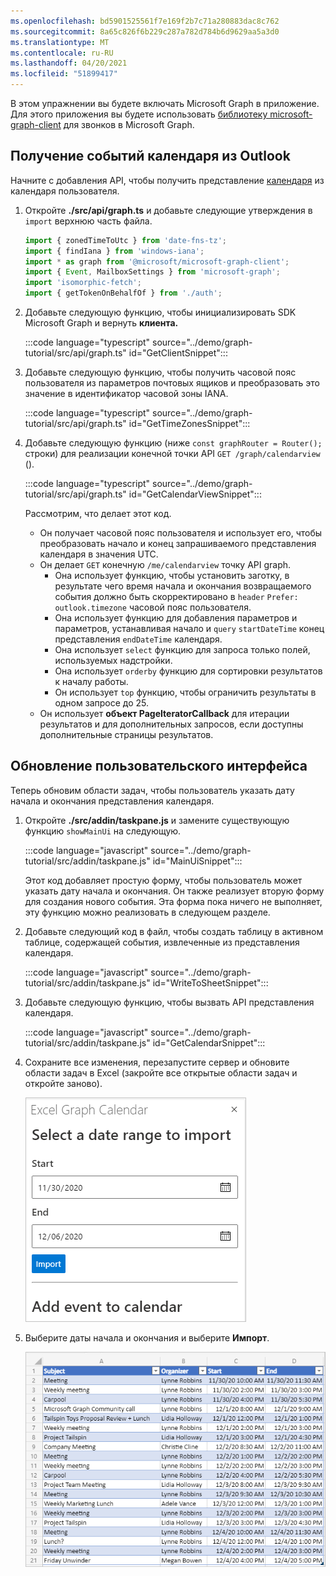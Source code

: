 ```yaml
---
ms.openlocfilehash: bd5901525561f7e169f2b7c71a280883dac8c762
ms.sourcegitcommit: 8a65c826f6b229c287a782d784b6d9629aa5a3d0
ms.translationtype: MT
ms.contentlocale: ru-RU
ms.lasthandoff: 04/20/2021
ms.locfileid: "51899417"
---
```

<!-- markdownlint-disable MD002 MD041 -->

В этом упражнении вы будете включать Microsoft Graph в приложение. Для этого приложения вы будете использовать [библиотеку microsoft-graph-client](https://github.com/microsoftgraph/msgraph-sdk-javascript) для звонков в Microsoft Graph.

## <a name="get-calendar-events-from-outlook"></a>Получение событий календаря из Outlook

Начните с добавления API, чтобы получить представление [календаря](https://docs.microsoft.com/graph/api/user-list-calendarview) из календаря пользователя.

1. Откройте **./src/api/graph.ts** и добавьте следующие утверждения в `import` верхнюю часть файла.

    ```typescript
    import { zonedTimeToUtc } from 'date-fns-tz';
    import { findIana } from 'windows-iana';
    import * as graph from '@microsoft/microsoft-graph-client';
    import { Event, MailboxSettings } from 'microsoft-graph';
    import 'isomorphic-fetch';
    import { getTokenOnBehalfOf } from './auth';
    ```

1. Добавьте следующую функцию, чтобы инициализировать SDK Microsoft Graph и вернуть **клиента.**

    :::code language="typescript" source="../demo/graph-tutorial/src/api/graph.ts" id="GetClientSnippet":::

1. Добавьте следующую функцию, чтобы получить часовой пояс пользователя из параметров почтовых ящиков и преобразовать это значение в идентификатор часовой зоны IANA.

    :::code language="typescript" source="../demo/graph-tutorial/src/api/graph.ts" id="GetTimeZonesSnippet":::

1. Добавьте следующую функцию (ниже `const graphRouter = Router();` строки) для реализации конечной точки API `GET /graph/calendarview` ().

    :::code language="typescript" source="../demo/graph-tutorial/src/api/graph.ts" id="GetCalendarViewSnippet":::

    Рассмотрим, что делает этот код.

    - Он получает часовой пояс пользователя и использует его, чтобы преобразовать начало и конец запрашиваемого представления календаря в значения UTC.
    - Он делает `GET` конечную `/me/calendarview` точку API graph.
        - Она использует функцию, чтобы установить заготку, в результате чего время начала и окончания возвращаемого события должно быть скорректировано в `header` `Prefer: outlook.timezone` часовой пояс пользователя.
        - Она использует функцию для добавления параметров и параметров, устанавливая начало и `query` `startDateTime` конец представления `endDateTime` календаря.
        - Она использует `select` функцию для запроса только полей, используемых надстройки.
        - Она использует `orderby` функцию для сортировки результатов к началу работы.
        - Он использует `top` функцию, чтобы ограничить результаты в одном запросе до 25.
    - Он использует **объект PageIteratorCallback** для итерации результатов и для дополнительных запросов, если доступны дополнительные страницы результатов. [](https://docs.microsoft.com/graph/sdks/paging)

## <a name="update-the-ui"></a>Обновление пользовательского интерфейса

Теперь обновим области задач, чтобы пользователь указать дату начала и окончания представления календаря.

1. Откройте **./src/addin/taskpane.js** и замените существующую функцию `showMainUi` на следующую.

    :::code language="javascript" source="../demo/graph-tutorial/src/addin/taskpane.js" id="MainUiSnippet":::

    Этот код добавляет простую форму, чтобы пользователь может указать дату начала и окончания. Он также реализует вторую форму для создания нового события. Эта форма пока ничего не выполняет, эту функцию можно реализовать в следующем разделе.

1. Добавьте следующий код в файл, чтобы создать таблицу в активном таблице, содержащей события, извлеченные из представления календаря.

    :::code language="javascript" source="../demo/graph-tutorial/src/addin/taskpane.js" id="WriteToSheetSnippet":::

1. Добавьте следующую функцию, чтобы вызвать API представления календаря.

    :::code language="javascript" source="../demo/graph-tutorial/src/addin/taskpane.js" id="GetCalendarSnippet":::

1. Сохраните все изменения, перезапустите сервер и обновите области задач в Excel (закройте все открытые области задач и откройте заново).

    ![Снимок экрана формы импорта](images/get-calendar-view-ui.png)

1. Выберите даты начала и окончания и выберите **Импорт**.

    ![Снимок экрана с таблицей событий](images/calendar-view-table.png)
